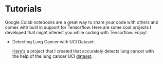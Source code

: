 # Tutorials

Google Colab notebooks are a great way to share your code with others and comes with built in support for Tensorflow. Here are some cool projects I developed that might interest you while coding with Tensorflow. Enjoy!

- Detecting Lung Cancer with UCI Dataset:

  [Here's](https://colab.research.google.com/drive/17lpO1vNKLv1NW2Noiyus4aSFlDYrn-4x) a project that I created that accurately detects lung cancer with the help of the lung cancer UCI [dataset](https://archive.ics.uci.edu/ml/datasets/Lung+Cancer).
